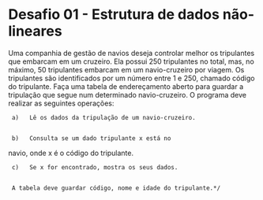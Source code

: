 # Desafio 01 - Estrutura de dados não-lineares

Uma companhia de gestão de navios deseja controlar melhor os tripulantes que embarcam em um cruzeiro. Ela possui
250 tripulantes no total, mas, no máximo, 50 tripulantes embarcam em um navio-cruzeiro por viagem. Os tripulantes são identificados por um número entre 1 e 250, chamado código do tripulante. Faça uma tabela de endereçamento aberto
para guardar a tripulação que segue num determinado navio-cruzeiro. O programa deve realizar as seguintes operações:


     a)   Lê os dados da tripulação de um navio-cruzeiro.


     b)   Consulta se um dado tripulante x está no
navio, onde x é o código do tripulante.


     c)   Se x for encontrado, mostra os seus dados.


     A tabela deve guardar código, nome e idade do tripulante.*/

